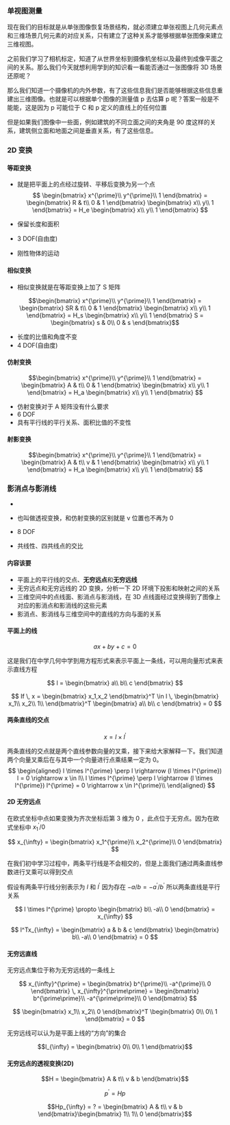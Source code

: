 

### 单视图测量

现在我们的目标就是从单张图像恢复场景结构，就必须建立单张视图上几何元素点和三维场景几何元素的对应关系，只有建立了这种关系才能够根据单张图像来建立三维视图。

之前我们学习了相机标定，知道了从世界坐标到摄像机坐标以及最终到成像平面之间的关系。那么我们今天就想利用学到的知识看一看能否通过一张图像将 3D 场景还原呢？

那么我们知道一个摄像机的内外参数，有了这些信息我们是否能够根据这些信息重建出三维图像。也就是可以根据单个图像的测量值 p 去估算 p 呢？答案一般是不能能，这是因为 p 可能位于 C 和 p 定义的直线上的任何位置

但是如果我们图像中一些面，例如建筑的不同立面之间的夹角是 90 度这样的关系，建筑侧立面和地面之间是垂直关系，有了这些信息。

### 2D 变换
#### 等距变换
- 就是把平面上的点经过旋转、平移后变换为另一个点
  $$
  \begin{bmatrix}
    x^{\prime}\\
    y^{\prime}\\
    1
  \end{bmatrix} = \begin{bmatrix}
    R & t\\
    0 & 1
  \end{bmatrix} \begin{bmatrix}
    x\\
    y\\
    1
  \end{bmatrix} = H_e \begin{bmatrix}
    x\\
    y\\
    1
  \end{bmatrix} 
  $$
  

  

- 保留长度和面积

- 3 DOF(自由度)

- 刚性物体的运动
#### 相似变换
- 相似变换就是在等距变换上加了 S 矩阵

$$\begin{bmatrix}
    x^{\prime}\\
    y^{\prime}\\
    1
\end{bmatrix} = \begin{bmatrix}
    SR & t\\
    0 & 1
\end{bmatrix} \begin{bmatrix}
    x\\
    y\\
    1
\end{bmatrix} = H_s \begin{bmatrix}
    x\\
    y\\
    1
\end{bmatrix} S = \begin{bmatrix}
    s & 0\\
    0 & s
\end{bmatrix}$$
- 长度的比值和角度不变
- 4 DOF(自由度)
#### 仿射变换


$$\begin{bmatrix}
    x^{\prime}\\
    y^{\prime}\\
    1
\end{bmatrix} = \begin{bmatrix}
    A & t\\
    0 & 1
\end{bmatrix} \begin{bmatrix}
    x\\
    y\\
    1
\end{bmatrix} = H_a \begin{bmatrix}
    x\\
    y\\
    1
\end{bmatrix} $$

- 仿射变换对于 A 矩阵没有什么要求
- 6 DOF
- 具有平行线的平行关系、面积比值的不变性


#### 射影变换

$$\begin{bmatrix}
    x^{\prime}\\
    y^{\prime}\\
    1
\end{bmatrix} = \begin{bmatrix}
    A & t\\
    v & 1
\end{bmatrix} \begin{bmatrix}
    x\\
    y\\
    1
\end{bmatrix} = H_a \begin{bmatrix}
    x\\
    y\\
    1
\end{bmatrix} $$

### 影消点与影消线
- 

- 也叫做透视变换，和仿射变换的区别就是 v 位置也不再为 0
- 8 DOF
- 共线性、四共线点的交比

#### 内容该要
- 平面上的平行线的交点、**无穷远点**和**无穷远线**
- 无穷远点和无穷远线的 2D 变换，分析一下 2D 环境下投影和映射之间的关系
- 三维空间中的点线面、影消点与影消线，在 3D 点线面经过变换得到了图像上对应的影消点和影消线的这些元素
- 影消点、影消线与三维空间中的直线的方向与面的关系

#### 平面上的线
$$
ax + by + c = 0
$$

这是我们在中学几何中学到用方程形式来表示平面上一条线，可以用向量形式来表示直线方程

$$
l = \begin{bmatrix}
    a\\
    b\\
    c
\end{bmatrix}
$$

$$
If \, x = \begin{bmatrix}
    x_1,x_2
\end{bmatrix}^T \in l \, \begin{bmatrix}
    x_1\\
    x_2\\
    1\\
\end{bmatrix}^T \begin{bmatrix}
    a\\
    b\\
    c
\end{bmatrix} = 0
$$


#### 两条直线的交点
$$
x = l \times l^{\prime}
$$

两条直线的交点就是两个直线参数向量的叉乘，接下来给大家解释一下。我们知道两个向量叉乘后在与其中一个向量进行点乘结果一定为 0。
$$
\begin{aligned}
  l \times l^{\prime} \perp l \rightarrow (l \times l^{\prime}) l = 0 \rightarrow x \in l\\
  l \times l^{\prime} \perp l \rightarrow (l \times l^{\prime}) l^{\prime} = 0 \rightarrow x \in l^{\prime}\\
\end{aligned}
$$


#### 2D 无穷远点
在欧式坐标中点如果变换为齐次坐标后第 3 维为 0 ，此点位于无穷点。因为在欧式坐标中 $x^{\prime}_1/0$

$$
x_{\infty} = \begin{bmatrix}
    x_1^{\prime}\\
    x_2^{\prime}\\
    0
\end{bmatrix}
$$


在我们初中学习过程中，两条平行线是不会相交的，但是上面我们通过两条直线参数进行叉乘可以得到交点

假设有两条平行线分别表示为 $l$ 和 $l^{\prime}$ 因为存在 $-a/b = -a^{\prime}/b^{\prime}$ 所以两条直线是平行关系

$$
l \times l^{\prime} \propto \begin{bmatrix}
    b\\
    -a\\
    0
\end{bmatrix} = x_{\infty}
$$

$$
l^Tx_{\infty} = \begin{bmatrix}
    a & b & c
\end{bmatrix} \begin{bmatrix}
    b\\
    -a\\
    0
\end{bmatrix} = 0
$$


#### 无穷远直线
无穷远点集位于称为无穷远线的一条线上

$$
x_{\infty}^{\prime} = \begin{bmatrix}
    b^{\prime}\\
    -a^{\prime}\\
    0
\end{bmatrix} \, x_{\infty}^{\prime\prime} = \begin{bmatrix}
    b^{\prime\prime}\\
    -a^{\prime\prime}\\
    0
\end{bmatrix} 
$$

$$
\begin{bmatrix}
    x_1\\
    x_2\\
    0
\end{bmatrix}^T \begin{bmatrix}
    0\\
    0\\
    1
\end{bmatrix} = 0
$$


无穷远线可以认为是平面上线的“方向”的集合

$$l_{\infty} = \begin{bmatrix}
    0\\
    0\\
    1
\end{bmatrix}$$

#### 无穷远点的透视变换(2D)
$$H = \begin{bmatrix}
    A & t\\
    v & b
\end{bmatrix}$$

$$p^{\prime} = Hp$$

$$Hp_{\infty} = ? = \begin{bmatrix}
    A & t\\
    v & b
\end{bmatrix}\begin{bmatrix}
    1\\
    1\\
    0
\end{bmatrix}$$
